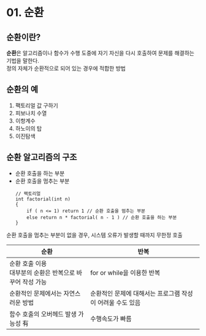 # 01. 순환

## 순환이란?
**순환**은 알고리즘이나 함수가 수행 도중에 자기 자신을 다시 호출하여 문제를 해결하는 기법을 말한다.  
정의 자체가 순환적으로 되어 있는 경우에 적합한 방법

## 순환의 예
1. 팩토리얼 값 구하기
2. 피보나치 수열
3. 이항계수
4. 하노이의 탑
5. 이진탐색

## 순환 알고리즘의 구조
- 순환 호출을 하는 부분
- 순환 호출을 멈추는 부분
  ~~~
  // 팩토리얼
  int factorial(int n)
  {
      if ( n <= 1) return 1 // 순환 호출을 멈추는 부분
      else return n * factorial( n - 1 ) // 순환 호출을 하는 부분
  }
  ~~~

순환 호출을 멈추는 부분이 없을 경우, 시스템 오류가 발생할 때까지 무한정 호출

| 순환                                                     | 반복                                                      |
|----------------------------------------------------------|-----------------------------------------------------------|
| 순환 호출 이용</br>대부분의 순환은 반복으로 바꾸어 작성 가능 | for or while을 이용한 반복                                |
| 순환적인 문제에서는 자연스러운 방법                      | 순환적인 문제에 대해서는 프로그램 작성이 어려울 수도 있음 |
| 함수 호출의 오버헤드 발생 가능성 有                      | 수행속도가 빠름                                           |